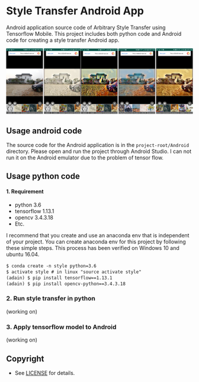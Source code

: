 
# Style Transfer Android App

Android application source code of Arbitrary Style Transfer using Tensorflow Mobile. This project includes both python code and Android code for creating a style transfer Android app.

<img src="results/readme.png" width="800"> 

## Usage android code

The source code for the Android application is in the ```project-root/Android``` directory. Please open and run the project through Android Studio. I can not run it on the Android emulator due to the problem of tensor flow.

## Usage python code

#### 1. Requirement

* python 3.6
* tensorflow 1.13.1
* opencv 3.4.3.18
* Etc.


I recommend that you create and use an anaconda env that is independent of your project. You can create anaconda env for this project by following these simple steps. This process has been verified on Windows 10 and ubuntu 16.04.

```
$ conda create -n style python=3.6
$ activate style # in linux "source activate style"
(adain) $ pip install tensorflow==1.13.1
(adain) $ pip install opencv-python==3.4.3.18
```

### 2. Run style transfer in python

(working on)

### 3. Apply tensorflow model to Android

(working on)


## Copyright

* See [LICENSE](LICENSE) for details.

